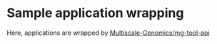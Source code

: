 # Sample application wrapping
Here, applications are wrapped by [Multiscale-Genomics/mg-tool-api](https://github.com/Multiscale-Genomics/mg-tool-api/blob/master/README.md)
